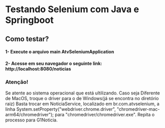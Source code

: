 # Testando Selenium com Java e Springboot

## Como testar?


#### 1- Execute o arquivo main AtvSeleniumApplication 
#### 2- Acesse em seu navegador o seguinte link: http://localhost:8080/noticias
 
### Atenção!
 Se atente ao sistema operacional que está ultilizando. Caso seja Diferente de MacOS, troque o driver para o de Windows(já se encontra no diretório raiz)
 Basta trocar em NoticiaService, localizado em br.com.atvselenium, a linha  System.setProperty("webdriver.chrome.driver", "chromedriver-mac-arm64/chromedriver"); para   "chromedriver/chromedriver.exe".
 Repita o processo para G1Noticia.

